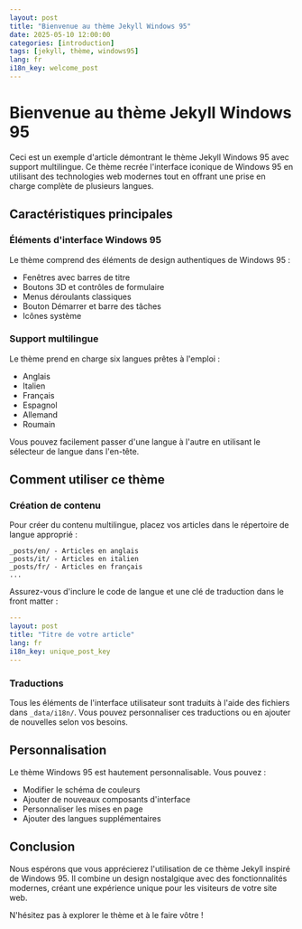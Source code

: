 ```yaml
---
layout: post
title: "Bienvenue au thème Jekyll Windows 95"
date: 2025-05-10 12:00:00
categories: [introduction]
tags: [jekyll, thème, windows95]
lang: fr
i18n_key: welcome_post
---
```


# Bienvenue au thème Jekyll Windows 95

Ceci est un exemple d'article démontrant le thème Jekyll Windows 95 avec support multilingue. Ce thème recrée l'interface iconique de Windows 95 en utilisant des technologies web modernes tout en offrant une prise en charge complète de plusieurs langues.

## Caractéristiques principales

### Éléments d'interface Windows 95

Le thème comprend des éléments de design authentiques de Windows 95 :

- Fenêtres avec barres de titre
- Boutons 3D et contrôles de formulaire
- Menus déroulants classiques
- Bouton Démarrer et barre des tâches
- Icônes système

### Support multilingue

Le thème prend en charge six langues prêtes à l'emploi :

- Anglais
- Italien
- Français
- Espagnol
- Allemand
- Roumain

Vous pouvez facilement passer d'une langue à l'autre en utilisant le sélecteur de langue dans l'en-tête.

## Comment utiliser ce thème

### Création de contenu

Pour créer du contenu multilingue, placez vos articles dans le répertoire de langue approprié :

```
_posts/en/ - Articles en anglais
_posts/it/ - Articles en italien
_posts/fr/ - Articles en français
...
```

Assurez-vous d'inclure le code de langue et une clé de traduction dans le front matter :

```yaml
---
layout: post
title: "Titre de votre article"
lang: fr
i18n_key: unique_post_key
---
```

### Traductions

Tous les éléments de l'interface utilisateur sont traduits à l'aide des fichiers dans `_data/i18n/`. Vous pouvez personnaliser ces traductions ou en ajouter de nouvelles selon vos besoins.

## Personnalisation

Le thème Windows 95 est hautement personnalisable. Vous pouvez :

- Modifier le schéma de couleurs
- Ajouter de nouveaux composants d'interface
- Personnaliser les mises en page
- Ajouter des langues supplémentaires

## Conclusion

Nous espérons que vous apprécierez l'utilisation de ce thème Jekyll inspiré de Windows 95. Il combine un design nostalgique avec des fonctionnalités modernes, créant une expérience unique pour les visiteurs de votre site web.

N'hésitez pas à explorer le thème et à le faire vôtre !